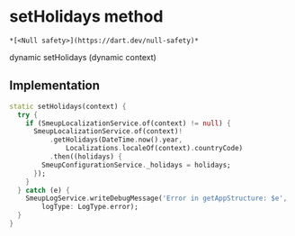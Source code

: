 


# setHolidays method




    *[<Null safety>](https://dart.dev/null-safety)*




dynamic setHolidays
(dynamic context)








## Implementation

```dart
static setHolidays(context) {
  try {
    if (SmeupLocalizationService.of(context) != null) {
      SmeupLocalizationService.of(context)!
          .getHolidays(DateTime.now().year,
              Localizations.localeOf(context).countryCode)
          .then((holidays) {
        SmeupConfigurationService._holidays = holidays;
      });
    }
  } catch (e) {
    SmeupLogService.writeDebugMessage('Error in getAppStructure: $e',
        logType: LogType.error);
  }
}
```







